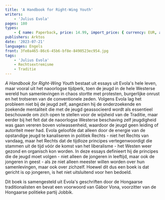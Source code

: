 ```yaml
---
title: 'A Handbook for Right-Wing Youth'
writers:
    - 'Julius Evola'
pages: 180
types:
    - { name: Paperback, price: 14.99, import_price: { currency: EUR, amount: 11.84 }, isbn: 978-1-912079-60-5, size: { height: '216', width: '140', depth: '11' } }
publishers: Arktos
date: '2023-07-21'
languages: Engels
front: 3fe0a465-86c6-45b6-bf8e-8490523ec954.jpg
tags:
    - 'Julius Evola'
    - Rechtsextremisme
    - Traditie
---
```


*A Handbook for Right-Wing Youth* bestaat uit essays uit Evola's hele leven, maar vooral uit het naoorlogse tijdperk, toen de jeugd in de hele Westerse wereld hun samenlevingen in chaos stortte met protesten, burgerlijke onrust en het trotseren van de conventionele zeden. Volgens Evola lag het probleem niet bij de jeugd zelf, aangezien hij de onderzoekende en zoekende mentaliteit die met de jeugd geassocieerd wordt als essentieel beschouwde om zich open te stellen voor de wijsheid van de Traditie, maar eerder bij het feit dat de naoorlogse Westerse beschaving zelf jeugdigheid was gaan vereren boven volwassenheid, waardoor de jeugd geen leiding of autoriteit meer had. Evola geloofde dat alleen door de energie van de opstandige jeugd te kanaliseren in politiek Rechts - niet het Rechts van vandaag, maar het Rechts dat de tijdloze principes vertegenwoordigt die stammen uit de tijd vóór de komst van het liberalisme - het Westen weer gezond en organisch kon worden. In deze essays definieert hij de principes die de jeugd moet volgen - niet alleen de jongeren in leeftijd, maar ook de jongeren in geest - als ze niet alleen meester willen worden over hun samenlevingen, maar ook over zichzelf. Hoewel dit dus een boek is dat gericht is op jongeren, is het niet uitsluitend voor hen bedoeld.

Dit boek is samengesteld uit Evola's geschriften door de Hongaarse traditionalisten en bevat een voorwoord van Gábor Vona, voorzitter van de Hongaarse politieke partij Jobbik.
